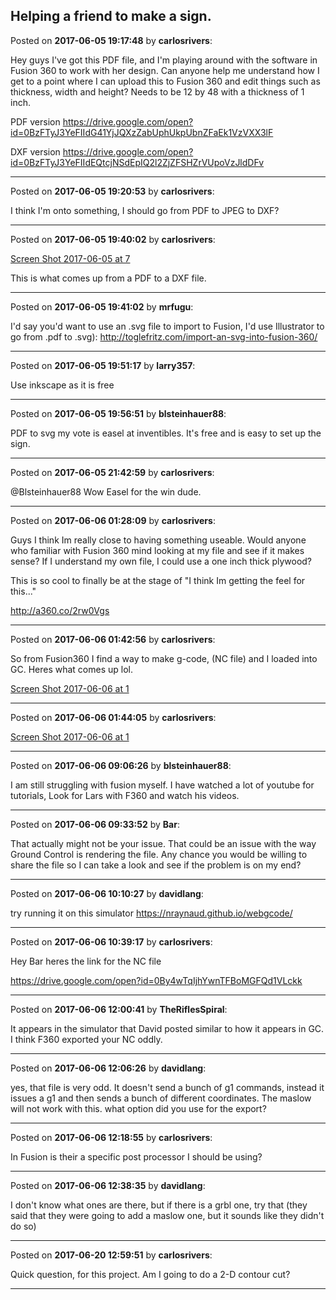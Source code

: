 ## Helping a friend to make a sign.
Posted on **2017-06-05 19:17:48** by **carlosrivers**:

Hey guys I've got this PDF file, and I'm playing around with the software in Fusion 360 to work with her design. Can anyone help me understand how I get to a point where I can upload this to Fusion 360 and edit things such as thickness, width and height? Needs to be 12 by 48 with a thickness of 1 inch.

PDF version
https://drive.google.com/open?id=0BzFTyJ3YeFIIdG41YjJQXzZabUphUkpUbnZFaEk1VzVXX3lF

DXF version
https://drive.google.com/open?id=0BzFTyJ3YeFIIdEQtcjNSdEpIQ2l2ZjZFSHZrVUpoVzJldDFv

---

Posted on **2017-06-05 19:20:53** by **carlosrivers**:

I think I'm onto something, I should go from PDF to JPEG to DXF?

---

Posted on **2017-06-05 19:40:02** by **carlosrivers**:

[Screen Shot 2017-06-05 at 7](//muut.com/u/maslowcnc/s3/:maslowcnc:JIYZ:screenshot20170605at7.38.57pm.png.jpg) 

This is what comes up from a PDF to a DXF file.

---

Posted on **2017-06-05 19:41:02** by **mrfugu**:

I'd say you'd want to use an .svg file to import to Fusion, I'd use Illustrator to go from .pdf to .svg): http://toglefritz.com/import-an-svg-into-fusion-360/

---

Posted on **2017-06-05 19:51:17** by **larry357**:

Use inkscape as it is free

---

Posted on **2017-06-05 19:56:51** by **blsteinhauer88**:

PDF to svg my vote is easel at inventibles. It's free and is easy to set up the sign.

---

Posted on **2017-06-05 21:42:59** by **carlosrivers**:

@Blsteinhauer88 Wow Easel for the win dude.

---

Posted on **2017-06-06 01:28:09** by **carlosrivers**:

Guys I think Im really close to having something useable. Would anyone who familiar with Fusion 360 mind looking at my file and see if it makes sense? If I understand my own file, I could use a one inch thick plywood?

This is so cool to finally be at the stage of "I think Im getting the feel for this..."

http://a360.co/2rw0Vgs

---

Posted on **2017-06-06 01:42:56** by **carlosrivers**:

So from Fusion360 I find a way to make g-code, (NC file) and I loaded into GC. Heres what comes up lol.

 [Screen Shot 2017-06-06 at 1](//muut.com/u/maslowcnc/s3/:maslowcnc:xXbM:screenshot20170606at1.45.08am.png.jpg)

---

Posted on **2017-06-06 01:44:05** by **carlosrivers**:

[Screen Shot 2017-06-06 at 1](//muut.com/u/maslowcnc/s3/:maslowcnc:ApI1:screenshot20170606at1.46.44am.png.jpg)

---

Posted on **2017-06-06 09:06:26** by **blsteinhauer88**:

I am still struggling with fusion myself.  I have watched a lot of youtube for tutorials,  Look for Lars with F360 and watch his videos.

---

Posted on **2017-06-06 09:33:52** by **Bar**:

That actually might not be your issue. That could be an issue with the way Ground Control is rendering the file. Any chance you would be willing to share the file so I can take a look and see if the problem is on my end?

---

Posted on **2017-06-06 10:10:27** by **davidlang**:

try running it on this simulator https://nraynaud.github.io/webgcode/

---

Posted on **2017-06-06 10:39:17** by **carlosrivers**:

Hey Bar heres the link for the NC file

https://drive.google.com/open?id=0By4wTqIjhYwnTFBoMGFQd1VLckk

---

Posted on **2017-06-06 12:00:41** by **TheRiflesSpiral**:

It appears in the simulator that David posted similar to how it appears in GC. I think F360 exported your NC oddly.

---

Posted on **2017-06-06 12:06:26** by **davidlang**:

yes, that file is very odd. It doesn't send a bunch of g1 commands, instead it issues a g1 and then sends a bunch of different coordinates. The maslow will not work with this.
what option did you use for the export?

---

Posted on **2017-06-06 12:18:55** by **carlosrivers**:

In Fusion is their a specific post processor I should be using?

---

Posted on **2017-06-06 12:38:35** by **davidlang**:

I don't know what ones are there, but if there is a grbl one, try that (they said that they were going to add a maslow one, but it sounds like they didn't do so)

---

Posted on **2017-06-20 12:59:51** by **carlosrivers**:

Quick question, for this project. Am I going to do a 2-D contour cut?

---

